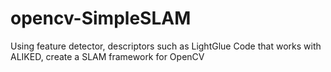 # opencv-SimpleSLAM
Using feature detector, descriptors such as LightGlue Code that works with ALIKED, create a SLAM framework for OpenCV
